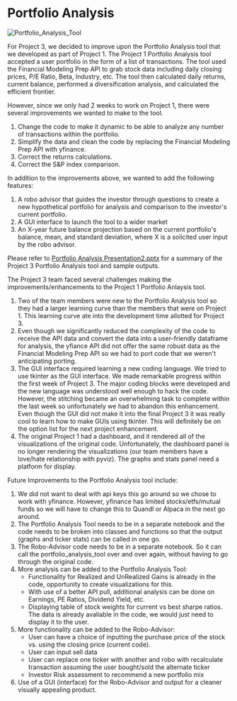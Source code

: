 # Portfolio Analysis
![Portfolio_Analysis_Tool](images/PortfolioAnalysisSuite.png)

For Project 3, we decided to improve upon the Portfolio Analysis tool that we developed as part of Project 1.  The Project 1 Portfolio Analysis tool accepted a user portfolio in the form of a list of transactions.  The tool used the Financial Modeling Prep API to grab stock data including daily closing prices, P/E Ratio, Beta, Industry, etc. The tool then calculated daily returns, current balance, performed a diversification analysis, and calculated the efficient frontier.

However, since we only had 2 weeks to work on Project 1, there were several improvements we wanted to make to the tool.
1. Change the code to make it dynamic to be able to analyze any number of transactions within the portfolio.
2. Simplify the data and clean the code by replacing the Financial Modeling Prep API with yfinance.
3. Correct the returns calculations.
4. Correct the S&P index comparison.

In addition to the improvements above, we wanted to add the following features:
1. A robo advisor that guides the investor through questions to create a new hypothetical portfolio for analysis and comparison to the investor's current portfolio.
2. A GUI interface to launch the tool to a wider market
3. An X-year future balance projection based on the current portfolio's balance, mean, and standard deviation, where X is a solicited user input by the robo advisor.

Please refer to [Portfolio Analysis Presentation2.pptx](https://github.com/royheena/Project_Portfolio_Optimizer) for a summary of the Project 3 Portfolio Analysis tool and sample outputs.  

The Project 3 team faced several challenges making the improvements/enhancements to the Project 1 Portfolio Anlaysis tool.
1. Two of the team members were new to the Portfolio Analysis tool so they had a larger learning curve than the members that were on Project 1.  This learning curve ate into the development time allotted for Project 3.
2. Even though we significantly reduced the complexity of the code to receive the API data and convert the data into a user-friendly dataframe for analysis, the yfiance API did not offer the same robust data as the Financial Modeling Prep API so we had to port code that we weren't anticipating porting.
3. The GUI interface required learning a new coding language.  We tried to use tkinter as the GUI interface.  We made remarkable progress within the first week of Project 3.  The major coding blocks were developed and the new language was understood well enough to hack the code.  However, the stitching became an overwhelming task to complete within the last week so unfortunately we had to abandon this enhancement.  Even though the GUI did not make it into the final Project 3 it was really cool to learn how to make GUIs using tkinter.  This will definitely be on the option list for the next project enhancement.
4. The original Project 1 had a dashboard, and it rendered all of the visualizations of the original code. Unfortunately, the dashboard panel is no longer rendering the visualizations (our team members have a love/hate relationship with pyviz). The graphs and stats panel need a platform for display.

Future Improvements to the Portfolio Analysis tool include:
1. We did not want to deal with api keys this go around so we chose to work with yfinance. However, yfinance has limited stocks/etfs/mutual funds so we will have to change this to Quandl or Alpaca in the next go around.
2. The Portfolio Analysis Tool needs to be in a separate notebook and the code needs to be broken into classes and functions so that the output (graphs and ticker stats) can be called in one go. 
3. The Robo-Advisor code needs to be in a separate notebook. So it can call the portfolio_analysis_tool over and over again, without having to go through the original code. 
4. More analysis can be added to the Portfolio Analysis Tool:
    * Functionality for Realized and UnRealized Gains is already in the code, opportunity to create visualizations for this.
    * With use of a better API pull, additional analysis can be done on Earnings, PE Ratios, Dividend Yield, etc. 
    * Displaying table of stock weights for current vs best sharpe ratios. The data is already avaliable in the code, we would just need to display it to the user.
5. More functionality can be added to the Robo-Advisor:
    * User can have a choice of inputting the purchase price of the stock vs. using the closing price (current code).
    * User can input sell data
    * User can replace one ticker with another and robo with recalculate transaction assuming the user bought/sold the alternate ticker
    * Investor Risk assessment to recommend a new portfolio mix
6. Use of a GUI (interface) for the Robo-Advisor and output for a cleaner visually appealing product.
